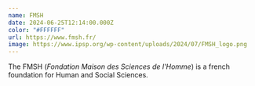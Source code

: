 ```yaml
---
name: FMSH
date: 2024-06-25T12:14:00.000Z
color: "#FFFFFF"
url: https://www.fmsh.fr/
image: https://www.ipsp.org/wp-content/uploads/2024/07/FMSH_logo.png
---
```

The FMSH (*Fondation Maison des Sciences de l'Homme*) is a french foundation for Human and Social Sciences.

